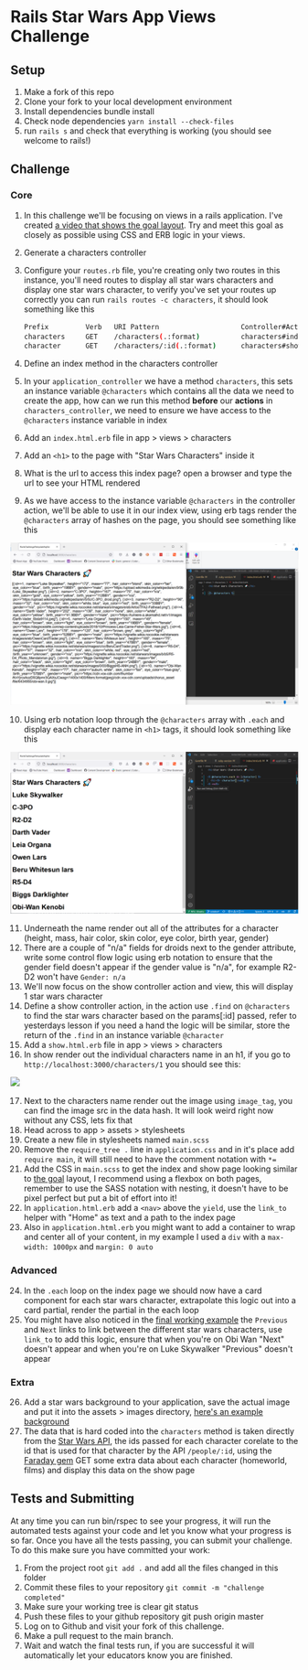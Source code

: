 # Rails Star Wars App Views Challenge

## Setup

1. Make a fork of this repo
2. Clone your fork to your local development environment
3. Install dependencies bundle install
4. Check node dependencies `yarn install --check-files`
5. run `rails s` and check that everything is working (you should see welcome to rails!)

## Challenge

### Core

1. In this challenge we'll be focusing on views in a rails application. I've created [a video that shows the goal layout](https://www.youtube.com/watch?v=PhiNs3YuJ1Q). Try and meet this goal as closely as possible using CSS and ERB logic in your views. 
2. Generate a characters controller
3. Configure your `routes.rb` file, you're creating only two routes in this instance, you'll need routes to display all star wars characters and display one star wars character, to verify you've set your routes up correctly you can run `rails routes -c characters`, it should look something like this

    ```bash
    Prefix         Verb   URI Pattern                    Controller#Action
    characters     GET    /characters(.:format)          characters#index
    character      GET    /characters/:id(.:format)      characters#show
    ```
    
4. Define an index method in the characters controller 
5. In your `application_controller` we have a method `characters`, this sets an instance variable `@characters` which contains all the data we need to create the app, how can we run this method **before** our **actions** in `characters_controller`, we need to ensure we have access to the `@characters` instance variable in index
6. Add an `index.html.erb` file in app > views > characters
7. Add an `<h1>` to the page with "Star Wars Characters" inside it
8. What is the url to access this index page? open a browser and type the url to see your HTML rendered
9. As we have access to the instance variable `@characters` in the controller action, we'll be able to use it in our index view, using erb tags render the `@characters` array of hashes on the page, you should see something like this

![](docs/screen_cap1.png)

10. Using erb notation loop through the `@characters` array with `.each` and display each character name in `<h1>` tags, it should look something like this

![](docs/screen_cap2.png)

11. Underneath the name render out all of the attributes for a character (height, mass, hair color, skin color, eye color, birth year, gender)
12. There are a couple of "n/a" fields for droids next to the gender attribute, write some control flow logic using erb notation to ensure that the gender field doesn't appear if the gender value is "n/a", for example R2-D2 won't have `Gender: n/a`
13. We'll now focus on the show controller action and view, this will display 1 star wars character
14. Define a show controller action, in the action use `.find` on `@characters` to find the star wars character based on the params[:id] passed, refer to yesterdays lesson if you need a hand the logic will be similar, store the return of the `.find` in an instance variable `@character`
15. Add a `show.html.erb` file in app > views > characters
16. In show render out the individual characters name in an h1, if you go to `http://localhost:3000/characters/1` you should see this:

![](https://hm-shared-files.s3.ap-southeast-2.amazonaws.com/star_wars_header_rails.png)

17. Next to the characters name render out the image using `image_tag`, you can find the image src in the data hash.  It will look weird right now without any CSS, lets fix that
18. Head across to app > assets > stylesheets
19. Create a new file in stylesheets named `main.scss`
20. Remove the `require_tree .` line in `application.css` and in it's place add `require main`, it will still need to have the comment notation with `*=`
21. Add the CSS in `main.scss` to get the index and show page looking similar to [the goal](https://www.youtube.com/watch?v=PhiNs3YuJ1Q) layout, I recommend using a flexbox on both pages, remember to use the SASS notation with nesting, it doesn't have to be pixel perfect but put a bit of effort into it!
22. In `application.html.erb` add a `<nav>` above the `yield`, use the `link_to` helper with "Home" as text and a path to the index page
23. Also in `application.html.erb` you might want to add a container to wrap and center all of your content, in my example I used a `div` with a `max-width: 1000px` and `margin: 0 auto`

### Advanced

24. In the `.each` loop on the index page we should now have a card component for each star wars character, extrapolate this logic out into a card partial, render the partial in the each loop
25. You might have also noticed in the [final working example](https://www.youtube.com/watch?v=PhiNs3YuJ1Q) the `Previous` and `Next` links to link between the different star wars characters, use `link_to` to add this logic, ensure that when you're on Obi Wan "Next" doesn't appear and when you're on Luke Skywalker "Previous" doesn't appear  

### Extra

26. Add a star wars background to your application, save the actual image and put it into the assets > images directory, [here's an example background](https://i.imgur.com/nVsD9zM.jpg)
27. The data that is hard coded into the `characters` method is taken directly from the [Star Wars API](https://swapi.dev/), the ids passed for each character corelate to the id that is used for that character by the API `/people/:id`, using the [Faraday gem](https://lostisland.github.io/faraday/usage/) GET some extra data about each character (homeworld, films) and display this data on the show page 

## Tests and Submitting

At any time you can run bin/rspec to see your progress, it will run the automated tests against your code and let you know what your progress is so far. Once you have all the tests passing, you can submit your challenge. To do this make sure you have committed your work:

1. From the project root `git add .` and add all the files changed in this folder
2. Commit these files to your repository `git commit -m "challenge completed"`
3. Make sure your working tree is clear git status
4. Push these files to your github repository git push origin master
5. Log on to Github and visit your fork of this challenge.
6. Make a pull request to the main branch.
7. Wait and watch the final tests run, if you are successful it will automatically let your educators know you are finished.
